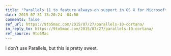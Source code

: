 ```yaml
---
title: "Parallels 11 to feature always-on support in OS X for Microsoft’s Cortana virtual assistant"
date: 2015-07-31 13:20:24 -04:00
comments: false
ref_url: https://9to5mac.com/2015/07/27/parallels-10-cortana/
in_reply_to: https://9to5mac.com/2015/07/27/parallels-10-cortana/
ref_source: 9to5Mac
---
```


I don’t use Parallels, but this is pretty sweet.